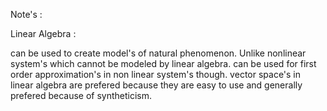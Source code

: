 Note's : 

Linear Algebra :

can be used to create model's of natural phenomenon. Unlike nonlinear system's which cannot be modeled by linear algebra. can be used for first order approximation's in non linear system's though. vector space's in linear algebra are prefered because they are easy to use and generally prefered because of syntheticism.
